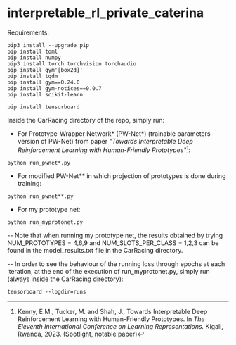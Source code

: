 # interpretable_rl_private_caterina


Requirements:
```
pip3 install --upgrade pip
pip install toml
pip install numpy
pip3 install torch torchvision torchaudio
pip install gym'[box2d]'
pip install tqdm
pip install gym==0.24.0
pip install gym-notices==0.0.7
pip install scikit-learn

pip install tensorboard
```
Inside the CarRacing directory of the repo, simply run:

- For Prototype-Wrapper Network* (PW-Net*) (trainable parameters version of PW-Net) from paper *"Towards Interpretable Deep Reinforcement Learning with Human-Friendly Prototypes"*[^1]:
```
python run_pwnet*.py
```

- For modified PW-Net** in which projection of prototypes is done during training:
```
python run_pwnet**.py
```

- For my prototype net:
```
python run_myprotonet.py
```
-- Note that when running my prototype net, the results obtained by trying NUM_PROTOTYPES = 4,6,9 and NUM_SLOTS_PER_CLASS = 1,2,3 can be found in the model_results.txt file in the CarRacing directory.

-- In order to see the behaviour of the running loss through epochs at each iteration, at the end of the execution of run_myprotonet.py, simply run (always inside the CarRacing directory):
```
tensorboard --logdir=runs
```

[^1]: Kenny, E.M., Tucker, M. and Shah, J., Towards Interpretable Deep Reinforcement Learning with Human-Friendly Prototypes. In *The Eleventh International Conference on Learning Representations.* Kigali, Rwanda, 2023. (Spotlight, notable paper)
